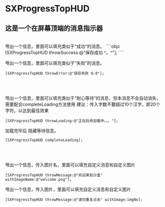 # SXProgressTopHUD
这是一个在屏幕顶端的消息指示器
---

<br />
甩出一个信息，里面可以填充类似于“成功”的消息。
````objc
[SXProgressTopHUD throwSuccess:@"保存成功 ^。^"];
````


甩出一个信息，里面可以填充类似于“失败”的消息。
````objc
[SXProgressTopHUD throwError:@"保存失败 0.0"];
````
<br />
<br />

甩出一个信息，里面可以填充类似于“耐心等待”的消息，但本消息不会自动消失，需要配合completeLoading方法使用
建议：传入字数不要超过10个汉字，即20个字符。以达到最佳效果
````objc
[SXProgressTopHUD throwLoading:@"正在玩命加载中。。。"];
````
加载完毕后 隐藏等待信息。
````objc
[SXProgressTopHUD completeLoading];
````
<br />
<br />

甩出一个信息，传入图片名，里面可以填充自定义消息和自定义图片
````objc
[SXProgressTopHUD throwMessage:@"欢迎来到沙盒" withImageName:@"welcome.png"];
````

甩出一个信息，传入图片，里面可以填充自定义消息和自定义图片
````objc
[SXProgressTopHUD throwMessage:@"请勿重复点击" withImage:imgNo];
````
